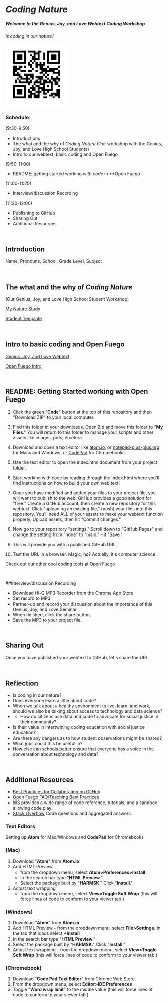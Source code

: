 # *Coding Nature*
##### Welcome to the Genius, Joy, and Love Webtext Coding Workshop
*Is coding in our nature?*

![QR Code](https://github.com/Pitt-Fuego/Genius-Joy-and-Learning-Summer-Institute/blob/main/qr.jpg)

### Schedule:
(9:30-9:50)

* Introductions
* The what and the why of *Coding Nature* (Our workshop with the Genius, Joy, and Love High School Students)
* Intro to our webtext, basic coding and Open Fuego 

(9:50-11:00)
  
* README: getting started working *with code* in **Open Fuego 

(11:00-11:20)

* Interview/discussion Recording

(11:20-12:00)

* Publishing to GitHub
* Sharing Out
* Additional Resources<p>&nbsp;</p>



## Introduction
Name, Pronouns, School, Grade Level, Subject<p>&nbsp;</p>



## The what and the why of *Coding Nature*    
(Our Genius, Joy, and Love High School Student Workshop)


[My Nature Study](https://sjquigley.github.io/mutimodal-nature-studies/)

[Student Template](https://open-fuego.github.io/my-nature-outing/)<p>&nbsp;</p>


## Intro to basic coding and Open Fuego

[Genius, Joy, and Love Webtext](https://pitt-fuego.github.io/Genius-Joy-and-Learning-Summer-Institute/)


[Open Fuego Intro](https://sjquigley.github.io/Open-Fuego-Presentation/)<p>&nbsp;</p>


## README: Getting Started working with Open Fuego


2. Click the green "**Code**" button at the top of this repository and then "Download ZIP" to your local computer. 

3. Find this folder in your downloads. Open Zip and move this folder to "**My Files**." You will return to this folder to manage your scripts and other assets like images, pdfs, etcetera. 

4. Download and open a text editor like [atom.io](https://atom.io), or [notepad-plus-plus.org](notepad-plus-plus.org) for Macs and Windows, or [CodePad](https://chrome.google.com/webstore/detail/code-pad-text-editor/adaepfiocmagdimjecpifghcgfjlfmkh?hl=en-GB) for Chromebooks.  

5. Use the text editor to open the index.html document from your project folder.  

6. Start working with code by reading through the index.html where you'll find instructions on how to build your own web text! 

7. Once you have modified and added your files to your project file, you will want to publish to the web. GitHub provides a good solution for "free." Create a GitHub account, then create a new repository for this webtext. Click  "uploading an existing file," (push) your files into this repository. You'll need ALL of your assets to make your webtext function properly. Upload assets, then hit "Commit changes." 

8. Now go to your repository "settings." Scroll down to "GitHub Pages" and change the setting from "none" to "main." Hit "Save."

9. This will provide you with a published GitHub URL.

10. Test the URL in a browser. Magic, no? Actually, it's computer science.  



Check out our other cool coding tools at [Open Fuego](https://open-fuego.github.io/Open-Fuego-Coding-Tools/)<p>&nbsp;</p>

##Interview/discussion Recording

* Download Hi-Q MP3 Recorder from the Chrome App Store
* Set record to MP3
* Partner-up and record your discussion about the importance of this Genius, Joy, and Love Seminar
* When finished, click the share button.
* Save the MP3 to your project file.<p>&nbsp;</p>


## Sharing Out

Once you have published your webtext to GitHub, let's share the URL.<p>&nbsp;</p>


## Reflection

* Is coding in our nature?
* Does everyone learn a little about code?
* When we talk about a healthy environment to live, learn, and work, should we also be talking about access to technology and data science?
* * How do citizens use data and code to advocate for social justice in their community?
* Is their value in intertwining coding education with social justice education?
* Are there any dangers as to how student observations might be shared?
* What jobs could this be useful in?
* How else can schools better ensure that everyone has a voice in the conversation about technology and data?
<p>&nbsp;</p>




## Additional Resources
- [Best Practices for Collaborating on GitHub](https://github.com/sjquigley/GitHub-in-the-Tech-Comm-Classroom)
- [Open Fuego FAQ/Teaching Best Practices](https://open-fuego.github.io/Open-Fuego-Coding-Tools/)
- [W3](w3.org) provides a wide range of code reference, tutorials, and a sandbox allowing code play.
- [Stack Overflow](https://stackoverflow.com) Code questions and aggregated answers.

### Text Editors 

Setting up **Atom** for Mac/Windows and **CodePad** for Chromebooks 

### (Mac)


1. Download "**Atom**" from **Atom.io**
1. Add HTML Preview 
	- from the dropdown menu, select **Atom>Preferences>Install**
	- In the search bar type "**HTML Preview**." 
	- Select the package built by "**HARMSK**." Click "**Install**."
1. Adjust text wrapping 
	 -	from the dropdown menu, select **View>Toggle Soft Wrap** (this will force lines of code to conform to your viewer tab.)

### (Windows)

1. Download "**Atom**" from **Atom.io**
1. Add HTML Preview - from the dropdown menu, select **File>Settings.** In the tab that loads select **+Install** 
1. In the search bar type "**HTML Preview**." 
1. Select the package built by "**HARMSK**." Click "**Install**."
1. Adjust text wrapping - from the dropdown menu, select **View>Toggle Soft Wrap** (this will force lines of code to conform to your viewer tab.)

### (Chromebook)

1. Download "**Code Pad Text Editor**" from Chrome Web Store. 
1. From the dropdown menu, select **Editor>IDE Preferences**
1. Toggle "**Word wrap limit**" to the middle value (this will force lines of code to conform to your viewer tab.)<p>&nbsp;</p>





 










